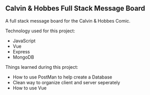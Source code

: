 ## Calvin & Hobbes Full Stack Message Board ##

A full stack message board for the Calvin & Hobbes Comic.

Technology used for this project:
* JavaScript
* Vue
* Express
* MongoDB

Things learned during this project:
* How to use PostMan to help create a Database
* Clean way to organize client and server seperately
* How to use Vue


